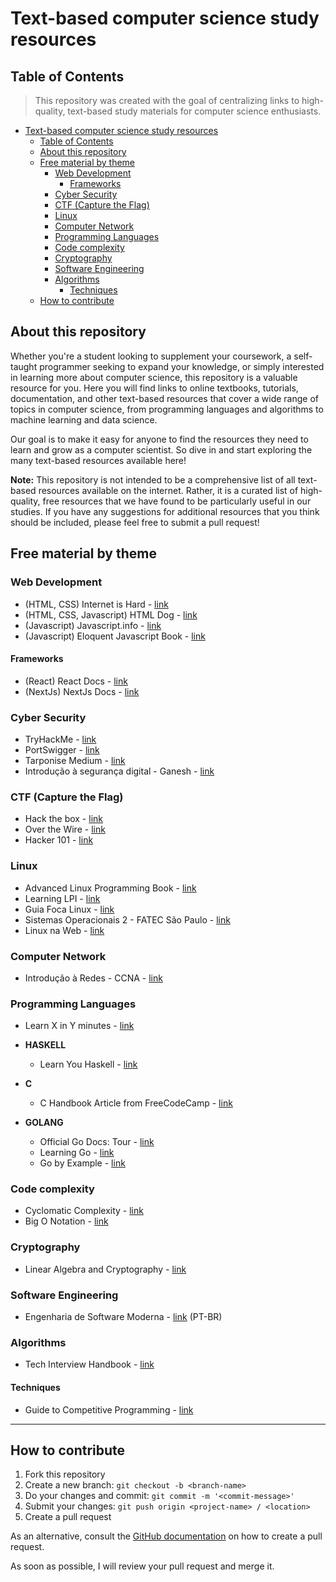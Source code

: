 # Text-based computer science study resources

## Table of Contents

> This repository was created with the goal of centralizing links to high-quality, text-based study materials for computer science enthusiasts.

- [Text-based computer science study resources](#text-based-computer-science-study-resources)
  - [Table of Contents](#table-of-contents)
  - [About this repository](#about-this-repository)
  - [Free material by theme](#free-material-by-theme)
    - [Web Development](#web-development)
      - [Frameworks](#frameworks)
    - [Cyber Security](#cyber-security)
    - [CTF (Capture the Flag)](#ctf-capture-the-flag)
    - [Linux](#linux)
    - [Computer Network](#computer-network)
    - [Programming Languages](#programming-languages)
    - [Code complexity](#code-complexity)
    - [Cryptography](#cryptography)
    - [Software Engineering](#software-engineering)
    - [Algorithms](#algorithms)
      - [Techniques](#techniques)
  - [How to contribute](#how-to-contribute)

## About this repository

Whether you're a student looking to supplement your coursework, a self-taught programmer seeking to expand your knowledge, or simply interested in learning more about computer science, this repository is a valuable resource for you. Here you will find links to online textbooks, tutorials, documentation, and other text-based resources that cover a wide range of topics in computer science, from programming languages and algorithms to machine learning and data science.

Our goal is to make it easy for anyone to find the resources they need to learn and grow as a computer scientist. So dive in and start exploring the many text-based resources available here!

**Note:** This repository is not intended to be a comprehensive list of all text-based resources available on the internet. Rather, it is a curated list of high-quality, free resources that we have found to be particularly useful in our studies. If you have any suggestions for additional resources that you think should be included, please feel free to submit a pull request!

## Free material by theme

### Web Development

- (HTML, CSS) Internet is Hard - [link](https://www.internetingishard.com/)
- (HTML, CSS, Javascript) HTML Dog - [link](https://www.htmldog.com/)
- (Javascript) Javascript.info - [link](https://javascript.info/)
- (Javascript) Eloquent Javascript Book - [link](https://eloquentjavascript.net/)

#### Frameworks

- (React) React Docs - [link](https://reactjs.org/docs/getting-started.html)
- (NextJs) NextJs Docs - [link](https://nextjs.org/docs/getting-started)

### Cyber Security

- TryHackMe - [link](https://tryhackme.com/paths)
- PortSwigger - [link](https://portswigger.net)
- Tarponise Medium - [link](https://medium.com/@tarponise)
- Introdução à segurança digital - Ganesh - [link](https://gitbook.ganeshicmc.com/redes/pentest/ssh)

### CTF (Capture the Flag)

- Hack the box - [link](https://www.hackthebox.com/)
- Over the Wire - [link](https://overthewire.org/wargames/)
- Hacker 101 - [link](https://www.hacker101.com/)

### Linux

- Advanced Linux Programming Book - [link](https://mentorembedded.github.io/advancedlinuxprogramming/alp-folder/)
- Learning LPI - [link](https://learning.lpi.org/pt/learning-materials/learning-materials/)
- Guia Foca Linux - [link](https://www.guiafoca.org/guiaonline/iniciante/index.html)
- Sistemas Operacionais 2 - FATEC São Paulo - [link](https://github.com/lettymoon/FATECSP-ISO200)
- Linux na Web - [link](https://www.linuxnaweb.com/)

### Computer Network

- Introdução à Redes - CCNA - [link](https://ccna.network/ccna-1)

### Programming Languages

- Learn X in Y minutes - [link](https://learnxinyminutes.com/)

- **HASKELL**
  - Learn You Haskell - [link](http://learnyouahaskell.com/chapters)

- **C**
  - C Handbook Article from FreeCodeCamp - [link](https://www.freecodecamp.org/news/the-c-beginners-handbook/#pointers)

- **GOLANG**
  - Official Go Docs: Tour - [link](https://go.dev/tour/list)
  - Learning Go - [link](https://www.miek.nl/go/)
  - Go by Example - [link](https://gobyexample.com/)

### Code complexity

- Cyclomatic Complexity - [link](https://en.wikipedia.org/wiki/Cyclomatic_complexity)
- Big O Notation - [link](https://vitorsalmeida.com/blog/ptBR/big-o-notation)

### Cryptography

- Linear Algebra and Cryptography - [link](http://i-rep.emu.edu.tr:8080/xmlui/bitstream/handle/11129/1420/ElfadelAjaeb.pdf?sequence=1#:~:text=Cryptography%20is%20one%20of%20the,and%20security%20of%20this%20information.)

### Software Engineering

- Engenharia de Software Moderna - [link](https://engsoftmoderna.info/) (PT-BR)

### Algorithms

- Tech Interview Handbook - [link](https://yangshun.github.io/tech-interview-handbook/)

#### Techniques

- Guide to Competitive Programming - [link](https://cses.fi/book/book.pdf)

---

## How to contribute

1. Fork this repository
2. Create a new branch: `git checkout -b <branch-name>`
3. Do your changes and commit: `git commit -m '<commit-message>'`
4. Submit your changes: `git push origin <project-name> / <location>`
5. Create a pull request

As an alternative, consult the [GitHub documentation](https://docs.github.com/en/github/collaborating-with-issues-and-pull-requests/creating-a-pull-request-from-a-fork) on how to create a pull request.

As soon as possible, I will review your pull request and merge it.
